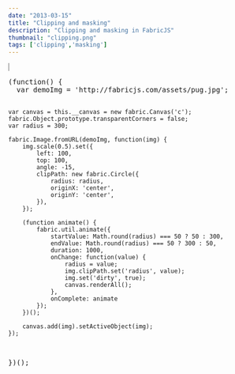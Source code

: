```yaml
---
date: "2013-03-15"
title: "Clipping and masking"
description: "Clipping and masking in FabricJS"
thumbnail: "clipping.png"
tags: ['clipping','masking']
---
```


<div
  class="codepen-later"
  data-editable="true"
  data-height="500"
  data-default-tab="js,result"
  data-prefill='{
    "scripts": ["https://unpkg.com/fabric@4.0.0-rc.1/dist/fabric.js"]
  }'
>
<pre data-lang="html">
<canvas id="c" width="500" height="500" style="border:1px solid #aaa"></canvas>
</pre>
<pre data-lang="js">
(function() {
  var demoImg = 'http://fabricjs.com/assets/pug.jpg';

	var canvas = this.__canvas = new fabric.Canvas('c');
	fabric.Object.prototype.transparentCorners = false;
	var radius = 300;

	fabric.Image.fromURL(demoImg, function(img) {
		img.scale(0.5).set({
			left: 100,
			top: 100,
			angle: -15,
			clipPath: new fabric.Circle({
				radius: radius,
				originX: 'center',
				originY: 'center',
			}),
		});

		(function animate() {
			fabric.util.animate({
				startValue: Math.round(radius) === 50 ? 50 : 300,
				endValue: Math.round(radius) === 50 ? 300 : 50,
				duration: 1000,
				onChange: function(value) {
					radius = value;
					img.clipPath.set('radius', value);
					img.set('dirty', true);
					canvas.renderAll();
				},
				onComplete: animate
			});
		})();

		canvas.add(img).setActiveObject(img);
	});
})();
</pre>
</div>
